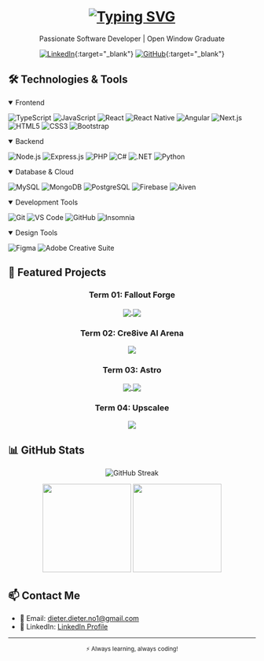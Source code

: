 <h1 align="center">
  <a href="https://git.io/typing-svg"><img src="https://readme-typing-svg.demolab.com?font=Fira+Code&weight=600&size=32&duration=3000&pause=1000&center=true&vCenter=true&repeat=true&random=false&width=435&lines=Dieter+Roelofse;Full+Stack+Developer&color=FFFFFF" alt="Typing SVG" /></a>
</h1>

<p align="center">
    Passionate Software Developer | Open Window Graduate
</p>

<div align="center">
  
  [![LinkedIn](https://img.shields.io/badge/-LinkedIn-0A66C2?style=flat-square&logo=linkedin&logoColor=white)](https://www.linkedin.com/in/dieter-roelofse-4769152a0/){:target="_blank"}
  [![GitHub](https://img.shields.io/badge/-GitHub-181717?style=flat-square&logo=github&logoColor=white)](https://github.com/DieterR97){:target="_blank"}
  
</div>

## 🛠️ Technologies & Tools

<details open>
<summary>Frontend</summary>

![TypeScript](https://img.shields.io/badge/-TypeScript-3178C6?style=flat-square&logo=typescript&logoColor=white)
![JavaScript](https://img.shields.io/badge/-JavaScript-F7DF1E?style=flat-square&logo=javascript&logoColor=black)
![React](https://img.shields.io/badge/-React-61DAFB?style=flat-square&logo=react&logoColor=black)
![React Native](https://img.shields.io/badge/-React_Native-61DAFB?style=flat-square&logo=react&logoColor=black)
![Angular](https://img.shields.io/badge/-Angular-DD0031?style=flat-square&logo=angular&logoColor=white)
![Next.js](https://img.shields.io/badge/-Next.js-000000?style=flat-square&logo=next.js&logoColor=white)
![HTML5](https://img.shields.io/badge/-HTML5-E34F26?style=flat-square&logo=html5&logoColor=white)
![CSS3](https://img.shields.io/badge/-CSS3-1572B6?style=flat-square&logo=css3&logoColor=white)
![Bootstrap](https://img.shields.io/badge/-Bootstrap-7952B3?style=flat-square&logo=bootstrap&logoColor=white)

</details>

<details open>
<summary>Backend</summary>

![Node.js](https://img.shields.io/badge/-Node.js-339933?style=flat-square&logo=node.js&logoColor=white)
![Express.js](https://img.shields.io/badge/-Express.js-000000?style=flat-square&logo=express&logoColor=white)
![PHP](https://img.shields.io/badge/-PHP-777BB4?style=flat-square&logo=php&logoColor=white)
![C#](https://img.shields.io/badge/-C%23-239120?style=flat-square&logo=c-sharp&logoColor=white)
![.NET](https://img.shields.io/badge/-.NET-512BD4?style=flat-square&logo=.net&logoColor=white)
![Python](https://img.shields.io/badge/-Python-3776AB?style=flat-square&logo=python&logoColor=white)

</details>

<details open>
<summary>Database & Cloud</summary>

![MySQL](https://img.shields.io/badge/-MySQL-4479A1?style=flat-square&logo=mysql&logoColor=white)
![MongoDB](https://img.shields.io/badge/-MongoDB-47A248?style=flat-square&logo=mongodb&logoColor=white)
![PostgreSQL](https://img.shields.io/badge/-PostgreSQL-336791?style=flat-square&logo=postgresql&logoColor=white)
![Firebase](https://img.shields.io/badge/-Firebase-FFCA28?style=flat-square&logo=firebase&logoColor=black)
![Aiven](https://img.shields.io/badge/-Aiven-FF4A1F?style=flat-square&logo=aiven&logoColor=white)

</details>

<details open>
<summary>Development Tools</summary>

![Git](https://img.shields.io/badge/-Git-F05032?style=flat-square&logo=git&logoColor=white)
![VS Code](https://img.shields.io/badge/-VS_Code-007ACC?style=flat-square&logo=visual-studio-code&logoColor=white)
![GitHub](https://img.shields.io/badge/-GitHub-181717?style=flat-square&logo=github&logoColor=white)
![Insomnia](https://img.shields.io/badge/-Insomnia-5849BE?style=flat-square&logo=insomnia&logoColor=white)

</details>

<details open>
<summary>Design Tools</summary>

![Figma](https://img.shields.io/badge/-Figma-F24E1E?style=flat-square&logo=figma&logoColor=white)
![Adobe Creative Suite](https://img.shields.io/badge/-Adobe_Creative_Suite-FF0000?style=flat-square&logo=adobe&logoColor=white)

</details>

## 📌 Featured Projects

<div align="center">
    <h3>Term 01: Fallout Forge</h3>
    <a href="https://github.com/DieterR97/Fallout-Forge-Frontend" target="_blank">
        <img align="center" src="https://github-readme-stats.vercel.app/api/pin/?username=DieterR97&repo=Fallout-Forge-Frontend&theme=dark" />
    </a>
    <a href="https://github.com/DieterR97/Fallout-Forge-Backend" target="_blank">
        <img align="center" src="https://github-readme-stats.vercel.app/api/pin/?username=DieterR97&repo=Fallout-Forge-Backend&theme=dark" />
    </a>
    <h3>Term 02: Cre8ive AI Arena</h3>
    <a href="https://github.com/DieterR97/Cre8ive-AI-Arena" target="_blank">
        <img align="center" src="https://github-readme-stats.vercel.app/api/pin/?username=DieterR97&repo=Cre8ive-AI-Arena&theme=dark" />
    </a>
    <h3>Term 03: Astro</h3>
    <a href="https://github.com/DieterR97/Astro" target="_blank">
        <img align="center" src="https://github-readme-stats.vercel.app/api/pin/?username=DieterR97&repo=Astro&theme=dark" />
    </a>
    <a href="https://github.com/DieterR97/Astro-Backend" target="_blank">
        <img align="center" src="https://github-readme-stats.vercel.app/api/pin/?username=DieterR97&repo=Astro-Backend&theme=dark" />
    </a>
    <h3>Term 04: Upscalee</h3>
    <a href="https://github.com/DieterR97/Upscalee" target="_blank">
        <img align="center" src="https://github-readme-stats.vercel.app/api/pin/?username=DieterR97&repo=Upscalee&theme=dark" />
    </a>
</div>

## 📊 GitHub Stats

<div align="center">
  
![GitHub Streak](https://github-readme-streak-stats.herokuapp.com/?user=DieterR97&theme=dark&hide_border=true)

<img height="180em" src="https://github-readme-stats.vercel.app/api?username=DieterR97&show_icons=true&theme=dark&include_all_commits=true&count_private=true"/>
<img height="180em" src="https://github-readme-stats.vercel.app/api/top-langs/?username=DieterR97&layout=compact&langs_count=7&theme=dark"/>

</div>

## 📫 Contact Me

- 📧 Email: dieter.dieter.no1@gmail.com
- 💼 LinkedIn: <a href="https://www.linkedin.com/in/dieter-roelofse-4769152a0/" target="_blank">LinkedIn Profile</a>

---

<div align="center">
  <sub>⚡ Always learning, always coding!</sub>
</div>
